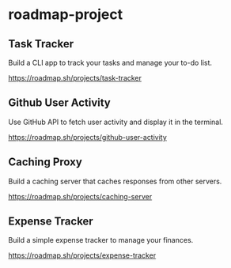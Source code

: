 # roadmap-project

## Task Tracker

Build a CLI app to track your tasks and manage your to-do list.

https://roadmap.sh/projects/task-tracker

## Github User Activity

Use GitHub API to fetch user activity and display it in the terminal.

https://roadmap.sh/projects/github-user-activity


## Caching Proxy

Build a caching server that caches responses from other servers.

https://roadmap.sh/projects/caching-server


## Expense Tracker

Build a simple expense tracker to manage your finances.

https://roadmap.sh/projects/expense-tracker